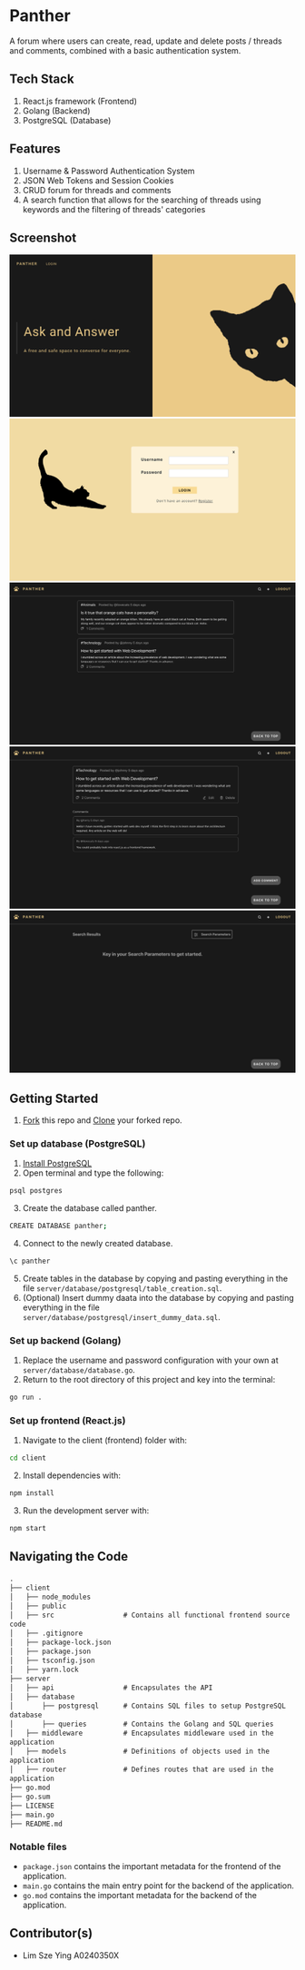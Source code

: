# Panther 

A forum where users can create, read, update and delete posts / threads and comments, combined with a basic authentication system. 

## Tech Stack

1. React.js framework (Frontend)
2. Golang (Backend)
3. PostgreSQL (Database)

## Features

1. Username & Password Authentication System
2. JSON Web Tokens and Session Cookies
3. CRUD forum for threads and comments
4. A search function that allows for the searching of threads using keywords and the filtering of threads' categories

## Screenshot

![Home](/screenshots/Home.png)
![Login](/screenshots/Login.png)
![Forum](/screenshots/Forum.png)
![Thread](/screenshots/Thread.png)
![Search](/screenshots/Search.png)

## Getting Started

1. [Fork](https://docs.github.com/en/get-started/quickstart/fork-a-repo#forking-a-repository) this repo and [Clone](https://docs.github.com/en/get-started/quickstart/fork-a-repo#cloning-your-forked-repository) your forked repo.

### Set up database (PostgreSQL)

1. [Install PostgreSQL](https://www.postgresql.org/download/)
2. Open terminal and type the following:
```bash 
psql postgres
```
3. Create the database called panther.
```bash
CREATE DATABASE panther;
```
4. Connect to the newly created database.
```bash
\c panther
```
5. Create tables in the database by copying and pasting everything in the file ```server/database/postgresql/table_creation.sql```.
6. (Optional) Insert dummy daata into the database by copying and pasting everything in the file ```server/database/postgresql/insert_dummy_data.sql```.

### Set up backend (Golang)

1. Replace the username and password configuration with your own at ```server/database/database.go```.
2. Return to the root directory of this project and key into the terminal:
```bash
go run .
```

### Set up frontend (React.js)

1. Navigate to the client (frontend) folder with:
```bash
cd client
```
2. Install dependencies with:
```bash
npm install
```
3. Run the development server with:
```bash
npm start
```

## Navigating the Code

```
.
├── client
│   ├── node_modules
│   ├── public  
│   ├── src 				# Contains all functional frontend source code
│   ├── .gitignore
│   ├── package-lock.json
│   ├── package.json
│   ├── tsconfig.json
│   ├── yarn.lock
├── server
│   ├── api					# Encapsulates the API 
│   ├── database
│   	├── postgresql		# Contains SQL files to setup PostgreSQL database
│   	├── queries			# Contains the Golang and SQL queries
│   ├── middleware			# Encapsulates middleware used in the application
│   ├── models				# Definitions of objects used in the application
│   ├── router				# Defines routes that are used in the application
├── go.mod
├── go.sum
├── LICENSE
├── main.go
├── README.md
```


### Notable files

- ```package.json``` contains the important metadata for the frontend of the application.
- ```main.go``` contains the main entry point for the backend of the application.
- ```go.mod``` contains the important metadata for the backend of the application.

## Contributor(s)
- Lim Sze Ying A0240350X